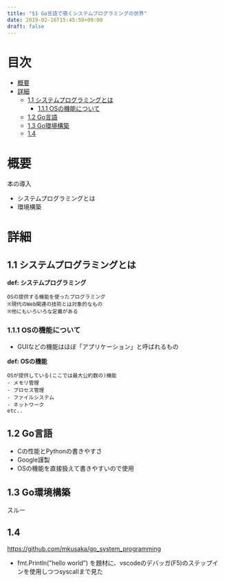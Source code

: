 ```yaml
---
title: "$1 Go言語で覗くシステムプログラミングの世界"
date: 2019-02-16T15:45:59+09:00
draft: false
---
```


# 目次
<!-- START doctoc generated TOC please keep comment here to allow auto update -->
<!-- DON'T EDIT THIS SECTION, INSTEAD RE-RUN doctoc TO UPDATE -->


- [概要](#%E6%A6%82%E8%A6%81)
- [詳細](#%E8%A9%B3%E7%B4%B0)
  - [1.1 システムプログラミングとは](#11-%E3%82%B7%E3%82%B9%E3%83%86%E3%83%A0%E3%83%97%E3%83%AD%E3%82%B0%E3%83%A9%E3%83%9F%E3%83%B3%E3%82%B0%E3%81%A8%E3%81%AF)
    - [1.1.1 OSの機能について](#111-os%E3%81%AE%E6%A9%9F%E8%83%BD%E3%81%AB%E3%81%A4%E3%81%84%E3%81%A6)
  - [1.2 Go言語](#12-go%E8%A8%80%E8%AA%9E)
  - [1.3 Go環境構築](#13-go%E7%92%B0%E5%A2%83%E6%A7%8B%E7%AF%89)
  - [1.4](#14)

<!-- END doctoc generated TOC please keep comment here to allow auto update -->

# 概要
本の導入
- システムプログラミングとは
- 環境構築

# 詳細
## 1.1 システムプログラミングとは
**def: システムプログラミング**
```
OSの提供する機能を使ったプログラミング
※現代のWeb関連の技術とは対象的なもの
※他にもいろいろな定義がある
```

### 1.1.1 OSの機能について
- GUIなどの機能はほぼ「アプリケーション」と呼ばれるもの

**def: OSの機能**
```
OSが提供している(ここでは最大公約数の)機能
- メモリ管理
- プロセス管理
- ファイルシステム
- ネットワーク
etc..
```
## 1.2 Go言語
- Cの性能とPythonの書きやすさ
- Google謹製
- OSの機能を直接扱えて書きやすいので使用

## 1.3 Go環境構築
スルー

## 1.4
https://github.com/mkusaka/go_system_programming

- fmt.Println("hello world") を題材に、vscodeのデバッガ(F5)のステップインを使用しつつsyscallまで見た
